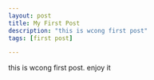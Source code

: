 ```yaml
---
layout: post
title: My First Post
description: "this is wcong first post"
tags: [first post]

---
```


this is wcong first post.
enjoy it 
